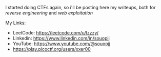 I started doing CTFs again, so i'll be posting here my writeups, both for _reverse engineering_ and _web exploitation_

My Links:
- LeetCode: https://leetcode.com/u/Izzzy/
- Linkedin:  https://www.linkedin.com/in/souopjj
- YouTube: https://www.youtube.com/@souopjj
- https://play.picoctf.org/users/xxer00
